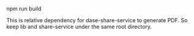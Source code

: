 npm run build

This is relative dependency for dase-share-service to generate PDF.
So keep lib and share-service under the same root directory.